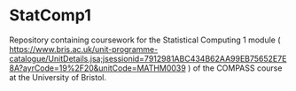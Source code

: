 # StatComp1

Repository containing coursework for the Statistical Computing 1 module ( https://www.bris.ac.uk/unit-programme-catalogue/UnitDetails.jsa;jsessionid=7912981ABC434B62AA99EB75652E7E8A?ayrCode=19%2F20&unitCode=MATHM0039 ) of the COMPASS course at the University of Bristol.
